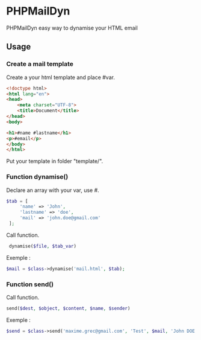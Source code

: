 # PHPMailDyn
PHPMailDyn easy way to dynamise your HTML email


## Usage

### Create a mail template

Create a your html template and place #var.

```html
<!doctype html>
<html lang="en">
<head>
    <meta charset="UTF-8">
    <title>Document</title>
</head>
<body>

<h1>#name #lastname</h1>
<p>#email</p>
</body>
</html>
 ```

Put your template in folder "template/".

### Function dynamise()

Declare an array with your var, use #.

```php
$tab = [
     'name' => 'John',
     'lastname' => 'doe',
     'mail' => 'john.doe@gmail.com'
 ];
 ```

Call function.

```php
 dynamise($file, $tab_var)
 ```

Exemple :

 ```php
 $mail = $class->dynamise('mail.html', $tab);
 ```

 ### Function send()

 Call function.

 ```php
 send($dest, $object, $content, $name, $sender)
 ```

 Exemple :

 ```php
 $send = $class->send('maxime.grec@gmail.com', 'Test', $mail, 'John DOE', '')
 ```
